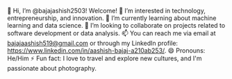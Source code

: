 👋 Hi, I’m @bajajashish2503! Welcome!
👀 I’m interested in technology, entrepreneurship, and innovation.
🌱 I’m currently learning about machine learning and data science.
💞️ I’m looking to collaborate on projects related to software development or data analysis.
📫 You can reach me via email at bajajaashish519@gmail.com or through my LinkedIn profile: https://www.linkedin.com/in/aashish-bajaj-a210ab253/.
😄 Pronouns: He/Him
⚡ Fun fact: I love to travel and explore new cultures, and I'm passionate about photography.
<!---
bajajashish2503/bajajashish2503 is a ✨ special ✨ repository because its `README.md` (this file) appears on your GitHub profile.
You can click the Preview link to take a look at your changes.
--->
